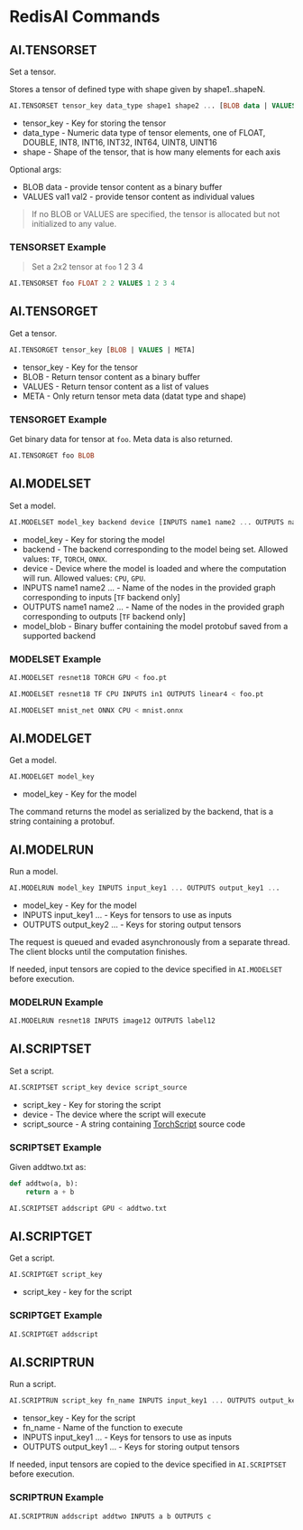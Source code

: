# RedisAI Commands

## AI.TENSORSET

Set a tensor.

Stores a tensor of defined type with shape given by shape1..shapeN.

```sql
AI.TENSORSET tensor_key data_type shape1 shape2 ... [BLOB data | VALUES val1 val2 ...]
```

* tensor_key - Key for storing the tensor
* data_type - Numeric data type of tensor elements, one of FLOAT, DOUBLE, INT8, INT16, INT32, INT64, UINT8, UINT16
* shape - Shape of the tensor, that is how many elements for each axis

Optional args:

* BLOB data - provide tensor content as a binary buffer
* VALUES val1 val2 - provide tensor content as individual values

> If no BLOB or VALUES are specified, the tensor is allocated but not initialized to any value.

### TENSORSET Example

> Set a 2x2 tensor at `foo`
> 1 2
> 3 4

```sql
AI.TENSORSET foo FLOAT 2 2 VALUES 1 2 3 4
```

## AI.TENSORGET

Get a tensor.

```sql
AI.TENSORGET tensor_key [BLOB | VALUES | META]
```

* tensor_key - Key for the tensor
* BLOB - Return tensor content as a binary buffer
* VALUES - Return tensor content as a list of values
* META - Only return tensor meta data (datat type and shape)

### TENSORGET Example

Get binary data for tensor at `foo`. Meta data is also returned.

```sql
AI.TENSORGET foo BLOB
```

## AI.MODELSET

Set a model.

```sql
AI.MODELSET model_key backend device [INPUTS name1 name2 ... OUTPUTS name1 name2 ...] model_blob
```

* model_key - Key for storing the model
* backend - The backend corresponding to the model being set. Allowed values: `TF`, `TORCH`, `ONNX`.
* device - Device where the model is loaded and where the computation will run. Allowed values: `CPU`, `GPU`.
* INPUTS name1 name2 ... - Name of the nodes in the provided graph corresponding to inputs [`TF` backend only]
* OUTPUTS name1 name2 ... - Name of the nodes in the provided graph corresponding to outputs [`TF` backend only]
* model_blob - Binary buffer containing the model protobuf saved from a supported backend

### MODELSET Example

```sql
AI.MODELSET resnet18 TORCH GPU < foo.pt
```

```sql
AI.MODELSET resnet18 TF CPU INPUTS in1 OUTPUTS linear4 < foo.pt
```

```sql
AI.MODELSET mnist_net ONNX CPU < mnist.onnx
```

## AI.MODELGET

Get a model.

```sql
AI.MODELGET model_key
```

* model_key - Key for the model

The command returns the model as serialized by the backend, that is a string containing a protobuf.


## AI.MODELRUN

Run a model.

```sql
AI.MODELRUN model_key INPUTS input_key1 ... OUTPUTS output_key1 ...
```

* model_key - Key for the model
* INPUTS input_key1 ... - Keys for tensors to use as inputs
* OUTPUTS output_key2 ... - Keys for storing output tensors

The request is queued and evaded asynchronously from a separate thread. The client blocks until the computation finishes.

If needed, input tensors are copied to the device specified in `AI.MODELSET` before execution.

### MODELRUN Example

```sql
AI.MODELRUN resnet18 INPUTS image12 OUTPUTS label12
```

## AI.SCRIPTSET

Set a script.

```sql
AI.SCRIPTSET script_key device script_source
```

* script_key - Key for storing the script
* device - The device where the script will execute
* script_source - A string containing [TorchScript](https://pytorch.org/docs/stable/jit.html) source code

### SCRIPTSET Example

Given addtwo.txt as:

```python
def addtwo(a, b):
    return a + b
```

```sql
AI.SCRIPTSET addscript GPU < addtwo.txt
```

## AI.SCRIPTGET

Get a script.

```sql
AI.SCRIPTGET script_key
```

* script_key - key for the script

### SCRIPTGET Example

```sql
AI.SCRIPTGET addscript
```

## AI.SCRIPTRUN

Run a script.

```sql
AI.SCRIPTRUN script_key fn_name INPUTS input_key1 ... OUTPUTS output_key1 ...
```

* tensor_key - Key for the script
* fn_name - Name of the function to execute
* INPUTS input_key1 ... - Keys for tensors to use as inputs
* OUTPUTS output_key1 ... - Keys for storing output tensors

If needed, input tensors are copied to the device specified in `AI.SCRIPTSET` before execution.

### SCRIPTRUN Example

```sql
AI.SCRIPTRUN addscript addtwo INPUTS a b OUTPUTS c
```
